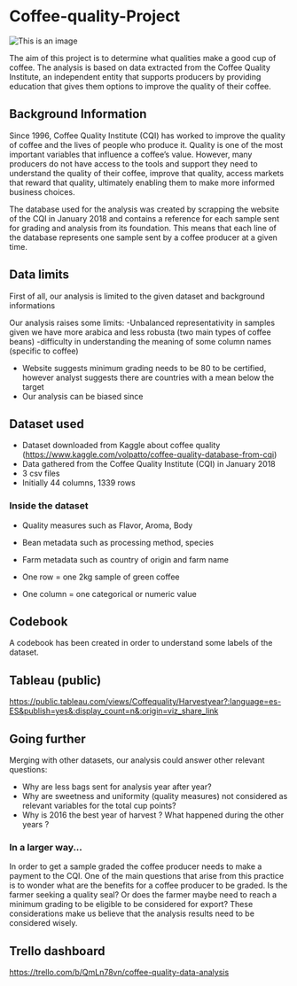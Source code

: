 # Coffee-quality-Project

![This is an image](https://s1.qwant.com/thumbr/0x0/b/f/da8d590028a6c3e739e9ec4f5981793621f359d435ee8d3ace9775d2dd1389/cec1033bff7927e2ce0955659af65dda_M.jpg?u=https%3A%2F%2Fwww.businessincameroon.com%2Fmedia%2Fk2%2Fitems%2Fcache%2Fcec1033bff7927e2ce0955659af65dda_M.jpg&q=0&b=1&p=0&a=0)

The aim of this project is to determine what qualities make a good cup of coffee. The analysis is based on data extracted from the Coffee Quality Institute, an independent entity that supports producers by providing education that gives them options to improve the quality of their coffee. 

## Background Information

Since 1996, Coffee Quality Institute (CQI) has worked to improve the quality of coffee and the lives of people who produce it. Quality is one of the most important variables that influence a coffee’s value. However, many producers do not have access to the tools and support they need to understand the quality of their coffee, improve that quality, access markets that reward that quality, ultimately enabling them to make more informed business choices.

The database used for the analysis was created by scrapping the website of the CQI in January 2018 and contains a reference for each sample sent for grading and analysis from its foundation. This means that each line of the database represents one sample sent by a coffee producer at a given time. 

## Data limits
First of all, our analysis is limited to the given dataset and background informations

Our analysis raises some limits:
-Unbalanced representativity in samples given we have more arabica and less robusta (two main types of coffee beans)
-difficulty in understanding the meaning of some column names (specific to coffee)
- Website suggests minimum grading needs to be 80 to be certified, however analyst suggests there are countries with a mean below the target
- Our analysis can be biased since 

## Dataset used

- Dataset downloaded from Kaggle about coffee quality (https://www.kaggle.com/volpatto/coffee-quality-database-from-cqi)
- Data gathered from the Coffee Quality Institute (CQI) in January 2018
- 3 csv files
- Initially 44 columns, 1339 rows

### Inside the dataset

- Quality measures such as Flavor, Aroma, Body
- Bean metadata such as processing method, species
- Farm metadata such as country of origin and farm name

- One row = one 2kg sample of green coffee
- One column = one categorical or numeric value


## Codebook

A codebook has been created in order to understand some labels of the dataset.

## Tableau (public)

https://public.tableau.com/views/Coffequality/Harvestyear?:language=es-ES&publish=yes&:display_count=n&:origin=viz_share_link

## Going further

Merging with other datasets, our analysis could answer other relevant questions:
- Why are less bags sent for analysis year after year?
- Why are sweetness and uniformity (quality measures) not considered as relevant variables for the total cup points?
- Why is 2016 the best year of harvest ? What happened during the other years ? 

### In a larger way...

In order to get a sample graded the coffee producer needs to make a payment to the CQI. 
One of the main questions that arise from this practice is to wonder what are the benefits for a coffee producer to be graded. Is the farmer seeking a quality seal? Or does the farmer maybe need to reach a minimum grading to be eligible to be considered for export? These considerations make us believe that the analysis results need to be considered wisely.


## Trello dashboard

https://trello.com/b/QmLn78vn/coffee-quality-data-analysis


